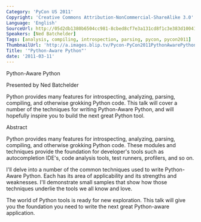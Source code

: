 ```yaml
---
Category: 'PyCon US 2011'
Copyright: 'Creative Commons Attribution-NonCommercial-ShareAlike 3.0'
Language: 'English'
SourceUrl: http://05d2db1380b6504cc981-8cbed8cf7e3a131cd8f1c3e383d10041.r93.cf2.rackcdn.com/pycon-us-2011/447_python-aware-python.mp4
Speakers: [Ned Batchelder]
Tags: [analysis, compiling, introspection, parsing, pycon, pycon2011]
ThumbnailUrl: 'http://a.images.blip.tv/Pycon-PyCon2011PythonAwarePython331.png'
Title: '"Python-Aware Python"'
date: '2011-03-11'
---
```

Python-Aware Python

Presented by Ned Batchelder

Python provides many features for introspecting, analyzing, parsing,
compiling, and otherwise grokking Python code. This talk will cover a number
of the techniques for writing Python-Aware Python, and will hopefully inspire
you to build the next great Python tool.

Abstract

Python provides many features for introspecting, analyzing, parsing,
compiling, and otherwise grokking Python code. These modules and techniques
provide the foundation for developer's tools such as autocompletion IDE's,
code analysis tools, test runners, profilers, and so on.

I'll delve into a number of the common techniques used to write Python-Aware
Python. Each has its area of applicability and its strengths and weaknesses.
I'll demonstrate small samples that show how those techniques underlie the
tools we all know and love.

The world of Python tools is ready for new exploration. This talk will give
you the foundation you need to write the next great Python-aware application.

